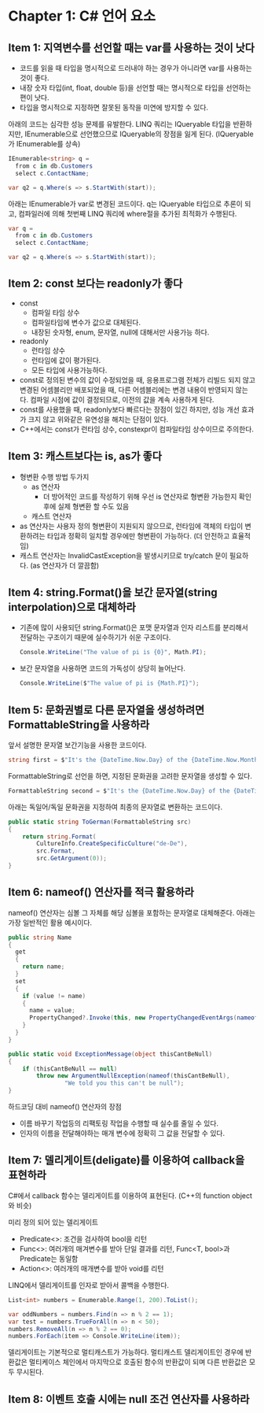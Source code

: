 # Chapter 1: C# 언어 요소
## Item 1: 지역변수를 선언할 때는 var를 사용하는 것이 낫다
- 코드를 읽을 때 타입을 명시적으로 드러내야 하는 경우가 아니라면 var를 사용하는 것이 좋다.
- 내장 숫자 타입(int, float, double 등)을 선언할 때는 명시적으로 타입을 선언하는 편이 낫다.
- 타입을 명시적으로 지정하면 잘못된 동작을 미연에 방지할 수 있다.

아래의 코드는 심각한 성능 문제를 유발한다. LINQ 쿼리는 IQueryable<string> 타입을 반환하지만, IEnumerable<string>으로 선언했으므로 IQueryable<string>의 장점을 잃게 된다. (IQueryable<T>가 IEnumerable<T>를 상속)
```c#
IEnumerable<string> q =
  from c in db.Customers
  select c.ContactName;

var q2 = q.Where(s => s.StartWith(start));
```  
   아래는 IEnumerable<string>가 var로 변경된 코드이다. q는 IQueryable<string> 타입으로 추론이 되고, 컴파일러에 의해 첫번째 LINQ 쿼리에 where절을 추가된 최적화가 수행된다.
```c#
var q =
  from c in db.Customers
  select c.ContactName;

var q2 = q.Where(s => s.StartWith(start));
```

## Item 2: const 보다는 readonly가 좋다
- const
  - 컴파일 타임 상수
  - 컴파일타임에 변수가 값으로 대체된다.
  - 내장된 숫자형, enum, 문자열, null에 대해서만 사용가능 하다.
- readonly
  - 런타임 상수
  - 런타임에 값이 평가된다.
  - 모든 타입에 사용가능하다.
- const로 정의된 변수의 값이 수정되었을 때, 응용프로그램 전체가 리빌드 되지 않고 변경된 어셈블리만 배포되었을 때, 다른 어셈블리에는 변경 내용이 반영되지 않는다. 컴파일 시점에 값이 결정되므로, 이전의 값을 계속 사용하게 된다.
- const를 사용했을 때, readonly보다 빠르다는 장점이 있긴 하지만, 성능 개선 효과가 크지 않고 위와같은 유연성을 해치는 단점이 있다.
- C++에서는 const가 런타임 상수, constexpr이 컴파일타임 상수이므로 주의한다.
  
## Item 3: 캐스트보다는 is, as가 좋다
- 형변환 수행 방법 두가지
  - as 연산자
    - 더 방어적인 코드를 작성하기 위해 우선 is 연산자로 형변환 가능한지 확인 후에 실제 형변환 할 수도 있음
  - 캐스트 연산자
- as 연산자는 사용자 정의 형변환이 지원되지 않으므로, 런타임에 객체의 타입이 변환하려는 타입과 정확히 일치할 경우에만 형변환이 가능하다. (더 안전하고 효율적임)
- 캐스트 연산자는 InvalidCastException을 발생시키므로 try/catch 문이 필요하다. (as 연산자가 더 깔끔함)
  
## Item 4: string.Format()을 보간 문자열(string interpolation)으로 대체하라
- 기존에 많이 사용되던 string.Format()은 포맷 문자열과 인자 리스트를 분리해서 전달하는 구조이기 때문에 실수하기가 쉬운 구조이다.
   ```C#
   Console.WriteLine("The value of pi is {0}", Math.PI);
   ```
  
- 보간 문자열을 사용하면 코드의 가독성이 상당히 늘어난다.
   ```C#
   Console.WriteLine($"The value of pi is {Math.PI}");
   ```

## Item 5: 문화권별로 다른 문자열을 생성하려면 FormattableString을 사용하라
앞서 설명한 문자열 보간기능을 사용한 코드이다.
```C#
string first = $"It's the {DateTime.Now.Day} of the {DateTime.Now.Month} month";
```
FormattableString로 선언을 하면, 지정된 문화권을 고려한 문자열을 생성할 수 있다.
```C#
FormattableString second = $"It's the {DateTime.Now.Day} of the {DateTime.Now.Month} month";
```

아래는 독일어/독일 문화권을 지정하여 최종의 문자열로 변환하는 코드이다.
```C#
public static string ToGerman(FormattableString src)
{
    return string.Format(
        CultureInfo.CreateSpecificCulture("de-De"),
        src.Format,
        src.GetArgument(0));
}
```
  
## Item 6: nameof() 연산자를 적극 활용하라
nameof() 연산자는 심볼 그 자체를 해당 심볼을 포함하는 문자열로 대체해준다. 아래는 가장 일반적인 활용 예시이다.
```C#
public string Name
{
  get
  {
    return name;
  }
  set
  {
    if (value != name)
    {
      name = value;
      PropertyChanged?.Invoke(this, new PropertyChangedEventArgs(nameof(Name));
    }
  }
}   
```
```C#
public static void ExceptionMessage(object thisCantBeNull)
{
    if (thisCantBeNull == null)
        throw new ArgumentNullException(nameof(thisCantBeNull),
                "We told you this can't be null");
}
```
  
하드코딩 대비 nameof() 연산자의 장점
- 이름 바꾸기 작업등의 리팩토링 작업을 수행할 때 실수를 줄일 수 있다.
- 인자의 이름을 전달해야하는 매개 변수에 정확히 그 값을 전달할 수 있다.
  
## Item 7: 델리게이트(deligate)를 이용하여 callback을 표현하라
C#에서 callback 함수는 델리게이트를 이용하여 표현된다. (C++의 function object와 비슷)

미리 정의 되어 있는 델리게이트
- Predicate<>: 조건을 검사하여 bool을 리턴
- Func<>: 여러개의 매겨변수를 받아 단일 결과를 리턴, Func<T, bool>과 Predicate<T>는 동일함
- Action<>: 여러개의 매개변수를 받아 void를 리턴

LINQ에서 델리게이트를 인자로 받아서 콜백을 수행한다. 
```C#
List<int> numbers = Enumerable.Range(1, 200).ToList();

var oddNumbers = numbers.Find(n => n % 2 == 1);
var test = numbers.TrueForAll(n => n < 50);
numbers.RemoveAll(n => n % 2 == 0);
numbers.ForEach(item => Console.WriteLine(item));
```
  
델리게이트는 기본적으로 멀티캐스트가 가능하다. 멀티캐스트 델리게이트인 경우에 반환값은 멀티케이스 체인에서 마지막으로 호출된 함수의 반환값이 되며 다른 반환값은 모두 무시된다.
  
## Item 8: 이벤트 호출 시에는 null 조건 연산자를 사용하라
  
